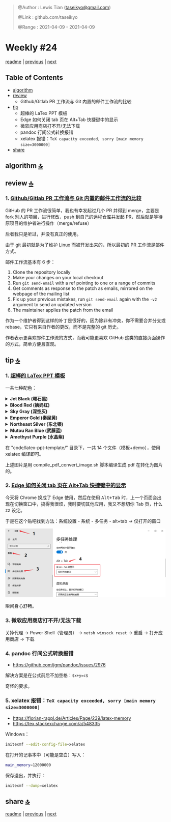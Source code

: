 > @Author  : Lewis Tian (taseikyo@gmail.com)
>
> @Link    : github.com/taseikyo
>
> @Range   : 2021-04-09 - 2021-04-09

# Weekly #24

[readme](../README.md) | [previous](202104W1.md) | [next](202104W3.md)

## Table of Contents

- [algorithm](#algorithm-)
- [review](#review-)
	- Github/Gitlab PR 工作流与 Git 内置的邮件工作流的比较
- [tip](#tip-)
	- 超棒的 LaTex PPT 模板
	- Edge 如何关闭 tab 页在 Alt+Tab 快捷键中的显示
	- 微软应用商店打不开/无法下载
	- pandoc 行间公式转换报错
	- xelatex 报错：`TeX capacity exceeded, sorry [main memory size=3000000]`
- [share](#share-)

## algorithm [🔝](#weekly-24)

## review [🔝](#weekly-24)

### 1. [Github/Gitlab PR 工作流与 Git 内置的邮件工作流的比较](https://blog.brixit.nl/git-email-flow-versus-github-flow)

GitHub 的 PR 工作流很简单，我也有幸发起过几个 PR 并得到 merge，主要是 fork 别人的项目，进行修改，push 到自己的远程仓库并发起 PR，然后就是等待原项目的维护者进行操作（merge/refuse）

后者我只是听过，并没有真正的使用。

由于 git 最初就是为了维护 Linux 而被开发出来的，所以最初的 PR 工作流是邮件方式。

邮件工作流基本有 6 步：

1. Clone the repository locally
2. Make your changes on your local checkout
3. Run `git send-email` with a ref pointing to one or a range of commits
4. Get comments as response to the patch as emails, mirrored on the webpage of the mailing list
5. Fix up your previous mistakes, run `git send-email` again with the `-v2` argument to send an updated version
6. The maintainer applies the patch from the email

作为一个维护者得到这样的补丁是很好的，因为除非有冲突，你不需要合并分支或 rebase，它只有来自作者的更改，而不是完整的 git 历史。

作者表示更喜欢邮件工作流的方式，而我可能更喜欢 GitHub 这类的直接页面操作的方式，简单方便且直观。

## tip [🔝](#weekly-24)

### 1. [超棒的 LaTex PPT 模板](https://github.com/Urinx/LaTeX-PPT-Template)

一共七种配色：

<details>
<summary><b>Jet Black (曜石黑)</b></summary>

![](../images/2021/04/jet_black_demo.jpg)
</details>

<details>
<summary><b>Blood Red (姨妈红)</b></summary>

![](../images/2021/04/blood_red_demo.jpg)
</details>

<details>
<summary><b>Sky Gray (深空灰)</b></summary>

![](../images/2021/04/sky_gray_demo.jpg)
</details>

<details>
<summary><b>Emperor Gold (秦屎黄)</b></summary>

![](../images/2021/04/emperor_gold_demo.jpg)
</details>

<details>
<summary><b>Northeast Silver (东北银)</b></summary>

![](../images/2021/04/northeast_silver_demo.jpg)
</details>

<details>
<summary><b>Mutou Ran Blue (武藤蓝)</b></summary>

![](../images/2021/04/mutou_ran_blue_demo.jpg)
</details>

<details>
<summary><b>Amethyst Purple (水晶紫)</b></summary>

![](../images/2021/04/amethyst_purple_demo.jpg)
</details>

在 "code/latex-ppt-template/" 目录下，一共 14 个文件（模板+demo），使用 xelatex 编译即可。

上述图片是用 compile_pdf_convert_image.sh 脚本编译生成 pdf 在转化为图片的。

### 2. [Edge 如何关闭 tab 页在 Alt+Tab 快捷键中的显示](https://tieba.baidu.com/p/7087117046#136396830820l)

今天将 Chrome 换成了 Edge 使用，然后在使用 <kbd>Alt+Tab</kbd> 时，上一个页面会出现在切换窗口中，搞得我很烦，我时要切其他应用，我又不想切你 Tab 页，什么 zz 设定。

于是在这个贴吧找到方法：系统设置 - 系统 - 多任务 - alt+tab -> 仅打开的窗口

![](../images/2021/04/Snipaste_20210410160335.png)

瞬间身心舒畅。

### 3. 微软应用商店打不开/无法下载

关掉代理 -> Power Shell（管理员） -> `netsh winsock reset` -> 重启 -> 打开应用商店 -> 下载

### 4. pandoc 行间公式转换报错

- https://github.com/jgm/pandoc/issues/2976

解决方案是在公式前后不加空格：`$x+y=c$`

奇怪的要求。

### 5. xelatex 报错：`TeX capacity exceeded, sorry [main memory size=3000000]`

- https://florian-rappl.de/Articles/Page/239/latex-memory
- https://tex.stackexchange.com/a/548335

Windows：

```Bash
initexmf --edit-config-file=xelatex
```

在打开的记事本中（可能是空白）写入：

```Bash
main_memory=12000000
```

保存退出，并执行：

```Bash
initexmf --dump=xelatex
```

## share [🔝](#weekly-24)

[readme](../README.md) | [previous](202104W1.md) | [next](202104W3.md)
